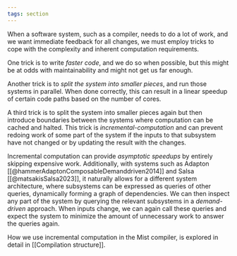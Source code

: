 ```yaml
---
tags: section
---
```


When a software system, such as a compiler, needs to do a lot of work, and we want immediate feedback for all changes, we must employ tricks to cope with the complexity and inherent computation requirements.

One trick is to write _faster code_, and we do so when possible, but this might be at odds with maintainability and might not get us far enough.

Another trick is to _split the system into smaller pieces_, and run those systems in parallel. When done correctly, this can result in a linear speedup of certain code paths based on the number of cores.

A third trick is to split the system into smaller pieces again but then introduce boundaries between the systems where computation can be cached and halted. This trick is _incremental-computation_ and can prevent redoing work of some part of the system if the inputs to that subsystem have not changed or by updating the result with the changes.

Incremental computation can provide _asymptotic speedups_ by entirely skipping expensive work. Additionally, with systems such as Adapton [[@hammerAdaptonComposableDemanddriven2014]] and Salsa [[@matsakisSalsa2023]], it naturally allows for a different system architecture, where subsystems can be expressed as queries of other queries, dynamically forming a graph of dependencies. We can then inspect any part of the system by querying the relevant subsystems in a _demand-driven_ approach. When inputs change, we can again call these queries and expect the system to minimize the amount of unnecessary work to answer the queries again.

How we use incremental computation in the Mist compiler, is explored in detail in [[Compilation structure]].